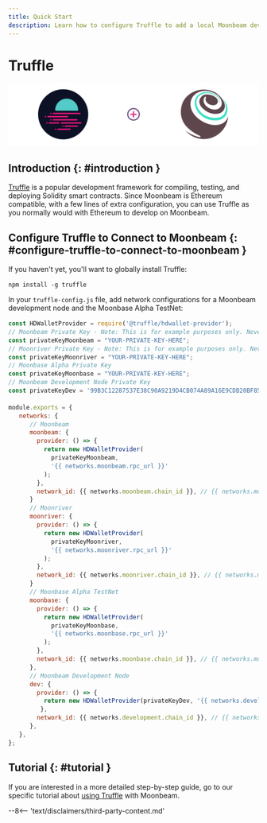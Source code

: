 ```yaml
---
title: Quick Start
description: Learn how to configure Truffle to add a local Moonbeam development node and the Moonbase Alpha TestNet as networks for testing and deploying Solidity smart contracts.
---
```


# Truffle

![Intro diagram](/images/builders/build/eth-api/eth-dev-env/truffle/truffle-banner.png)

## Introduction {: #introduction } 

[Truffle](https://www.trufflesuite.com/truffle) is a popular development framework for compiling, testing, and deploying Solidity smart contracts. Since Moonbeam is Ethereum compatible, with a few lines of extra configuration, you can use Truffle as you normally would with Ethereum to develop on Moonbeam.

## Configure Truffle to Connect to Moonbeam {: #configure-truffle-to-connect-to-moonbeam } 

If you haven't yet, you'll want to globally install Truffle:

```
npm install -g truffle
```

In your `truffle-config.js` file, add network configurations for a Moonbeam development node and the Moonbase Alpha TestNet:

```javascript
const HDWalletProvider = require('@truffle/hdwallet-provider');
// Moonbeam Private Key - Note: This is for example purposes only. Never store your private keys in a JavaScript file.
const privateKeyMoonbeam = "YOUR-PRIVATE-KEY-HERE";
// Moonriver Private Key - Note: This is for example purposes only. Never store your private keys in a JavaScript file.
const privateKeyMoonriver = "YOUR-PRIVATE-KEY-HERE";
// Moonbase Alpha Private Key
const privateKeyMoonbase = "YOUR-PRIVATE-KEY-HERE";
// Moonbeam Development Node Private Key
const privateKeyDev = '99B3C12287537E38C90A9219D4CB074A89A16E9CDB20BF85728EBD97C343E342';

module.exports = {
   networks: {
      // Moonbeam
      moonbeam: {
        provider: () => {
          return new HDWalletProvider(
            privateKeyMoonbeam,
            '{{ networks.moonbeam.rpc_url }}'
          );
        },
        network_id: {{ networks.moonbeam.chain_id }}, // {{ networks.moonbeam.hex_chain_id }} in hex,
      }
      // Moonriver
      moonriver: {
        provider: () => {
          return new HDWalletProvider(
            privateKeyMoonriver,
            '{{ networks.moonriver.rpc_url }}'
          );
        },
        network_id: {{ networks.moonriver.chain_id }}, // {{ networks.moonriver.hex_chain_id }} in hex,
      }
      // Moonbase Alpha TestNet
      moonbase: {
        provider: () => {
          return new HDWalletProvider(
            privateKeyMoonbase,
            '{{ networks.moonbase.rpc_url }}'
          );
        },
        network_id: {{ networks.moonbase.chain_id }}, // {{ networks.moonbase.hex_chain_id }} in hex,
      },
      // Moonbeam Development Node
      dev: {
        provider: () => {
          return new HDWalletProvider(privateKeyDev, '{{ networks.development.rpc_url }}')
         },
        network_id: {{ networks.development.chain_id }}, // {{ networks.development.hex_chain_id }} in hex,
      },
   },
};
```

## Tutorial {: #tutorial } 

If you are interested in a more detailed step-by-step guide, go to our specific tutorial about [using Truffle](/builders/interact/truffle/) with Moonbeam.

--8<-- 'text/disclaimers/third-party-content.md'